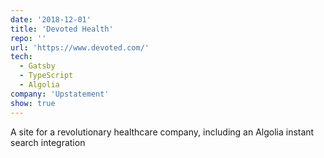 ```yaml
---
date: '2018-12-01'
title: 'Devoted Health'
repo: ''
url: 'https://www.devoted.com/'
tech:
  - Gatsby
  - TypeScript
  - Algolia
company: 'Upstatement'
show: true
---
```


A site for a revolutionary healthcare company, including an Algolia instant search integration
